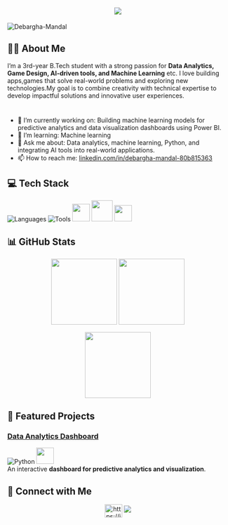 <!-- Centered Intro -->
<h1 align="center">
    <img src="https://readme-typing-svg.herokuapp.com/?font=Righteous&size=35&center=true&vCenter=true&width=500&height=70&duration=4000&lines=Hi+There!+👋;+I'm+Debargha+Mandal!;" />
</h1>

<p align="left"> <img src="https://komarev.com/ghpvc/?username=Debargha-Mandal&label=Profile%20views&color=0e75b6&style=flat" alt="Debargha-Mandal" /> </p>

## 👨‍💻 About Me

I’m a 3rd-year B.Tech student with a strong passion for **Data Analytics, Game Design, AI-driven tools, and Machine Learning** etc. I love building apps,games that solve real-world problems and exploring new technologies.My goal is to combine creativity with technical expertise to develop impactful solutions and innovative user experiences.

<h1 align="right">

</h1>

- 🔭 I’m currently working on: Building machine learning models for predictive analytics and data visualization dashboards using Power BI.  
- 🌱 I’m learning: Machine learning 
- 💬 Ask me about: Data analytics, machine learning, Python, and integrating AI tools into real-world applications.
- 📫 How to reach me: [linkedin.com/in/debargha-mandal-80b815363](https://www.linkedin.com/in/debargha-mandal-80b815363/)

## 💻 Tech Stack

![Languages](https://skillicons.dev/icons?i=c,cpp,python,java,html,css,js)
![Tools](https://skillicons.dev/icons?i=unity,github,vscode,mysql)
<img src="https://cdn.jsdelivr.net/gh/devicons/devicon/icons/jupyter/jupyter-original.svg" width="40" height="40"/>  <img src="https://colab.research.google.com/img/colab_favicon_256px.png" width="48" height="48"/>  <img src="https://upload.wikimedia.org/wikipedia/commons/c/cf/New_Power_BI_Logo.svg" width="40" height="37"/>

## 📊 GitHub Stats

<p align="center">
  <img src="https://github-readme-stats.vercel.app/api?username=Debargha-Mandal&show_icons=true&theme=github_dark" height="150"/>
  <img src="https://github-readme-stats.vercel.app/api/top-langs/?username=Debargha-Mandal&layout=compact&theme=github_dark" height="150"/>
</p>

<p align="center">
  <img src="https://github-readme-streak-stats.herokuapp.com/?user=Debargha-Mandal&theme=github-dark-blue" height="150"/>
</p>

## 🚀 Featured Projects

### [Data Analytics Dashboard](https://github.com/debarghamandal/data-analytics)  
![Python](https://skillicons.dev/icons?i=python)  <img src="https://upload.wikimedia.org/wikipedia/commons/c/cf/New_Power_BI_Logo.svg" width="40" height="37"/>  
An interactive **dashboard for predictive analytics and visualization**.

## 🤝 Connect with Me

<p align="center">
  <a href="https://in.linkedin.com/in/debargha-mandal-80b815363" target="blank"><img align="center" src="https://raw.githubusercontent.com/rahuldkjain/github-profile-readme-generator/master/src/images/icons/Social/linked-in-alt.svg" alt="https://in.linkedin.com/in/rohit-bhowmick-525ab328a" height="30" width="40" /></a>
  <a href="https://yourportfolio.com">
    <img src="https://img.shields.io/badge/Portfolio-FF6F61.svg?style=for-the-badge&logo=googlechrome&logoColor=white"/>
  </a>
</p>
